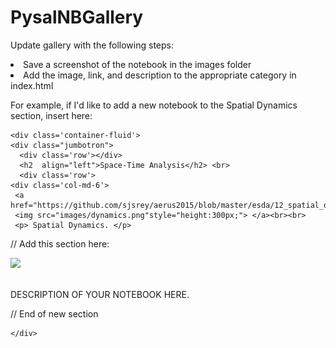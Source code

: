 # PysalNBGallery

Update gallery with the following steps:
<li> Save a screenshot of the notebook in the images folder </li>
<li> Add the image, link, and description to the appropriate category in index.html </li>

For example, if I'd like to add a new notebook to the Spatial Dynamics section, insert here:

    <div class='container-fluid'>
    <div class="jumbotron">
      <div class='row'></div>
      <h2  align="left">Space-Time Analysis</h2> <br>
      <div class='row'>
    <div class='col-md-6'>
     <a href="https://github.com/sjsrey/aerus2015/blob/master/esda/12_spatial_dynamics.ipynb">
     <img src="images/dynamics.png"style="height:300px;"> </a><br><br>
     <p> Spatial Dynamics. </p>
   </div>

   // Add this section here:
   <div class='col-md-6'>
     <a href="LINK TO YOUR NOTEBOOK HERE">
     <img src="images/LINK TO IMAGE HERE"style="height:300px;"> </a><br><br>
     <p> DESCRIPTION OF YOUR NOTEBOOK HERE. </p>
   </div>
   // End of new section

	</div> 
  </div>
  </div>